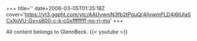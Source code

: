 +++
title=''
date=2006-03-05T01:35:18Z
cover='https://yt3.ggpht.com/ytc/AAUvwniN3fb2tPguQr4jIywmPLD4j6IUIaSCxXoVU-Gv=s800-c-k-c0xffffffff-no-rj-mo'
+++

All content belongs to GlennBeck.
{{< youtube  >}}
